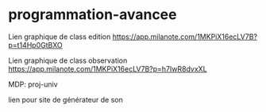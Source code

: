 # programmation-avancee

Lien graphique de class edition
https://app.milanote.com/1MKPiX16ecLV7B?p=t14Hp0GtBXO

Lien graphique de class observation
https://app.milanote.com/1MKPiX16ecLV7B?p=h7IwR8dvxXL

MDP:
proj-univ

lien pour site de générateur de son 